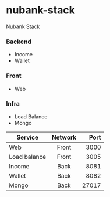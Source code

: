 # nubank-stack

Nubank Stack

### Backend
  * Income
  * Wallet

### Front
  * Web
  
### Infra
  * Load Balance
  * Mongo


| Service      | Network |  Port |
|--------------|:-------:|------:|
| Web          |  Front  |  3000 |
| Load balance |  Front  |  3005 |
| Income       |  Back   |  8081 |
| Wallet       |  Back   |  8082 |
| Mongo        |  Back   | 27017 |
